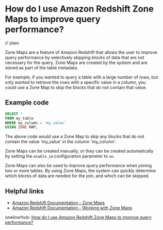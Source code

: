 # How do I use Amazon Redshift Zone Maps to improve query performance?
// plain

Zone Maps are a feature of Amazon Redshift that allows the user to improve query performance by selectively skipping blocks of data that are not necessary for the query. Zone Maps are created by the system and are stored as part of the table metadata.

For example, if you wanted to query a table with a large number of rows, but only wanted to retrieve the rows with a specific value in a column, you could use a Zone Map to skip the blocks that do not contain that value.

## Example code

```sql
SELECT *
FROM my_table
WHERE my_column = 'my_value'
USING ZONE MAP;
```

The above code would use a Zone Map to skip any blocks that do not contain the value 'my_value' in the column 'my_column'.

Zone Maps can be created manually, or they can be created automatically by setting the `enable_zm` configuration parameter to `on`.

Zone Maps can also be used to improve query performance when joining two or more tables. By using Zone Maps, the system can quickly determine which blocks of data are needed for the join, and which can be skipped.

## Helpful links

- [Amazon Redshift Documentation - Zone Maps](https://docs.aws.amazon.com/redshift/latest/dg/cm-c-zm.html)
- [Amazon Redshift Documentation - Working with Zone Maps](https://docs.aws.amazon.com/redshift/latest/dg/cm-c-zm-working-with.html)

onelinerhub: [How do I use Amazon Redshift Zone Maps to improve query performance?](https://onelinerhub.com/amazon-redshift/how-do-i-use-amazon-redshift-zone-maps-to-improve-query-performance)